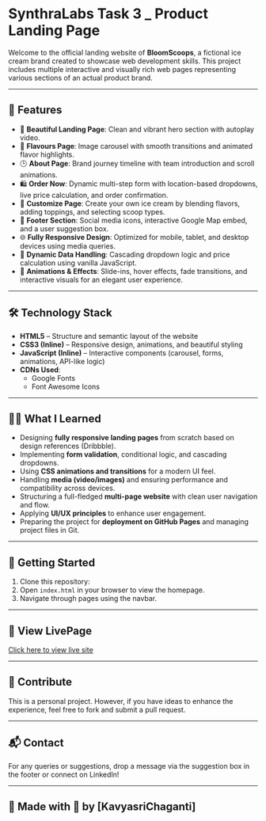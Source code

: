 # SynthraLabs Task 3 _ Product Landing Page

Welcome to the official landing website of **BloomScoops**, a fictional ice cream brand created to showcase web development skills. This project includes multiple interactive and visually rich web pages representing various sections of an actual product brand.

---

## 🌟 Features

- 🎨 **Beautiful Landing Page**: Clean and vibrant hero section with autoplay video.
- 🧊 **Flavours Page**: Image carousel with smooth transitions and animated flavor highlights.
- 🕒 **About Page**: Brand journey timeline with team introduction and scroll animations.
- 🛍️ **Order Now**: Dynamic multi-step form with location-based dropdowns, live price calculation, and order confirmation.
- 🍨 **Customize Page**: Create your own ice cream by blending flavors, adding toppings, and selecting scoop types.
- 📍 **Footer Section**: Social media icons, interactive Google Map embed, and a user suggestion box.
- 🌐 **Fully Responsive Design**: Optimized for mobile, tablet, and desktop devices using media queries.
- 📡 **Dynamic Data Handling**: Cascading dropdown logic and price calculation using vanilla JavaScript.
- 🎥 **Animations & Effects**: Slide-ins, hover effects, fade transitions, and interactive visuals for an elegant user experience.

---

## 🛠️ Technology Stack

- **HTML5** – Structure and semantic layout of the website
- **CSS3 (Inline)** – Responsive design, animations, and beautiful styling
- **JavaScript (Inline)** – Interactive components (carousel, forms, animations, API-like logic)
- **CDNs Used**:
  - Google Fonts
  - Font Awesome Icons

---

## 👨‍💻 What I Learned

- Designing **fully responsive landing pages** from scratch based on design references (Dribbble).
- Implementing **form validation**, conditional logic, and cascading dropdowns.
- Using **CSS animations and transitions** for a modern UI feel.
- Handling **media (video/images)** and ensuring performance and compatibility across devices.
- Structuring a full-fledged **multi-page website** with clean user navigation and flow.
- Applying **UI/UX principles** to enhance user engagement.
- Preparing the project for **deployment on GitHub Pages** and managing project files in Git.

---

## 🚀 Getting Started

1. Clone this repository:
2. Open `index.html` in your browser to view the homepage.
3. Navigate through pages using the navbar.

---

## 📌 View LivePage

[Click here to view live site](#https://kavyasrichaganti11.github.io/SynthraLabs_Task3/) 

---

## 🙌 Contribute

This is a personal project. However, if you have ideas to enhance the experience, feel free to fork and submit a pull request.

---

## 📬 Contact

For any queries or suggestions, drop a message via the suggestion box in the footer or connect on LinkedIn!

---

## 🌈 Made with 💖 by [KavyasriChaganti]
